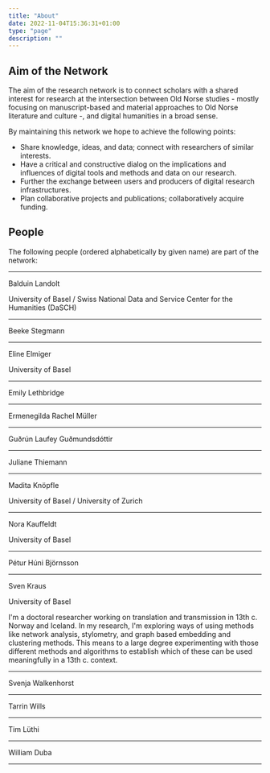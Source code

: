 ```yaml
---
title: "About"
date: 2022-11-04T15:36:31+01:00
type: "page"
description: ""
---
```


## Aim of the Network

The aim of the research network is to connect scholars with a shared interest for research at the intersection between
Old Norse studies - mostly focusing on manuscript-based and material approaches to Old Norse literature and culture -,
and digital humanities in a broad sense.

By maintaining this network we hope to achieve the following points:

- Share knowledge, ideas, and data; connect with researchers of similar interests.
- Have a critical and constructive dialog on the implications and influences of digital tools and methods and data on
  our research.
- Further the exchange between users and producers of digital research infrastructures.
- Plan collaborative projects and publications; collaboratively acquire funding.


## People

The following people (ordered alphabetically by given name) are part of the network:

---

Balduin Landolt

University of Basel / Swiss National Data and Service Center for the Humanities (DaSCH)

---

Beeke Stegmann

---

Eline Elmiger

University of Basel

---

Emily Lethbridge

---

Ermenegilda Rachel Müller

---

Guðrún Laufey Guðmundsdóttir

---

Juliane Thiemann

---

Madita Knöpfle

University of Basel / University of Zurich

---

Nora Kauffeldt

University of Basel

---

Pétur Húni Björnsson

---

Sven Kraus

University of Basel

I'm a doctoral researcher working on translation and transmission in 13th c. Norway and Iceland. In my
research, I'm exploring ways of using methods like network analysis, stylometry, and graph based embedding
and clustering methods. This means to a large degree experimenting with those different methods and
algorithms to establish which of these can be used meaningfully in a 13th c. context.

---

Svenja Walkenhorst

---

Tarrin Wills

---

Tim Lüthi

---

William Duba 

---
